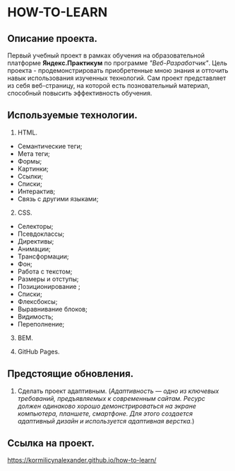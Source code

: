 # HOW-TO-LEARN

## Описание проекта.
Первый учебный проект в рамках обучения на образовательной платформе **Яндекс.Практикум** по программе *"Веб-Разработчик"*.
Цель проекта - продемонстрировать приобретенные мною знания и отточить навык использования изученных технологий. Сам проект представляет из себя веб-страницу, на которой есть позновательный материал, способный повысить эффективность обучения.

## Используемые технологии.
1. HTML.
* Семантические теги;
* Мета теги;
* Формы;
* Картинки;
* Ссылки;
* Списки;
* Интерактив;
* Связь с другими языками;

2. CSS.
* Селекторы;
* Псевдоклассы;
* Директивы;
* Анимации;
* Трансформации;
* Фон;
* Работа с текстом;
* Размеры и отступы;
* Позиционирование ;
* Списки;
* Флексбоксы;
* Выравнивание блоков;
* Видимость;
* Переполнение;

3. BEM.

4. GitHub Pages.

## Предстоящие обновления.
1. Сделать проект адаптивным. (*Адаптивность — одно из ключевых требований, предъявляемых к современным сайтам. Ресурс должен одинаково хорошо демонстрироваться на экране компьютера, планшете, смартфоне. Для этого создается адаптивный дизайн и используется адаптивная верстка.*)

## Ссылка на проект.
https://kormilicynalexander.github.io/how-to-learn/
